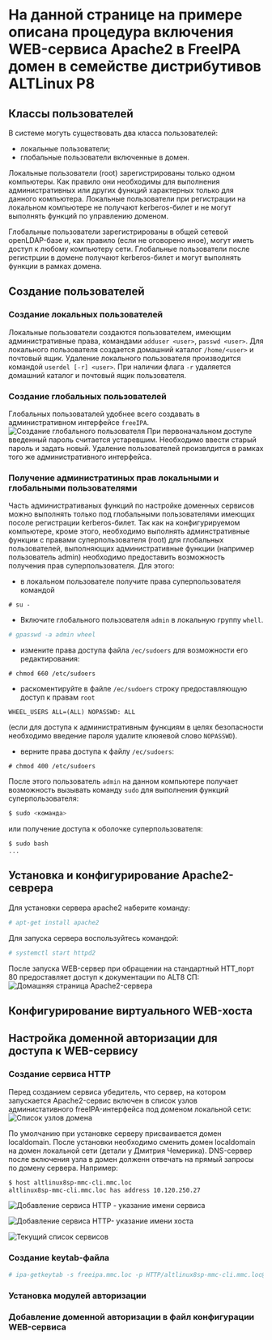 # На данной странице на примере описана процедура включения WEB-сервиса Apache2 в FreeIPA домен в семействе дистрибутивов ALTLinux P8

## Классы пользователей
В системе могуть существовать два класса пользователей:
- локальные пользователи;
- глобальные пользователи включенные в домен.

Локальные пользователи (root) зарегистрированы только одном компьютеры. Как правило они необходимы для выполнения административных или других функций характерных только для данного компьютера. 
Локальные пользователи при регистрации на локальном компьютере не получают kerberos-билет и не могут выполнять функций по управлению доменом.

Глобальные пользователи зарегистрированы в общей сетевой openLDAP-базе и, как правило (если не оговорено иное), могут иметь доступ к любому компьютеру сети. 
Глобальные пользователи после регистрции в домене получают kerberos-билет и могут выполнять функции в рамках домена. 


## Создание пользователей

### Создание локальных пользователей

Локальные пользователи создаются пользователем, имеющим административные права, командами
`adduser <user>`, `passwd <user>`.
Для локального пользователя создается домашний каталог `/home/<user>` и почтовый ящик.
Удаление локального пользователя производится командой
`userdel [-r] <user>`.
При наличии флага `-r` удаляется домашний каталог и почтовый ящик пользователя.

### Создание глобальных пользователей

Глобальных пользоваталей удобнее всего создавать в административном интерфейсе `freeIPA`.
![Создание глобального пользователя](images/createUser.png)
При первоначальном доступе введенный пароль считается устаревшим. Необходимо ввести старый пароль
и задать новый.
Удаление пользователей произвлдится в рамках того же административного интерфейса.

### Получение администратиных прав локальными и глобальными пользователями

Часть административаных функций по настройке доменных сервисов можно выполнять только под глобальными пользователями 
имеющих посоле регистрации kerberos-билет.
Так как на конфигурируемом компьютере, кроме этого, необходимо выполнять админстративные функции с правами суперпользователя (root) для глобальных пользователей, выполняющих административные функции (например пользователь admin) необходимо предоставить возможность получения прав суперпользователя.
Для этого:
- в локальном пользователе получите права суперпользователя командой
```
# su -
```
- Включите глобального пользователя `admin` в локальную группу `whell`.
```bash
# gpasswd -a admin wheel
```
- измените права доступа файла `/ec/sudoers` для возможности его редактирования:
```
# chmod 660 /etc/sudoers
```
- раскоментируйте в файле `/ec/sudoers` строку предоставляющую доступ к правам `root` 
```
WHEEL_USERS ALL=(ALL) NOPASSWD: ALL
```
(если для доступа к административным функциям в целях безопасности необходимо введение пароля удалите клюяевой слово `NOPASSWD`).
- верните права доступа к файлу `/ec/sudoers`:
```
# chmod 400 /etc/sudoers
```
После этого пользователь `admin` на данном компьютере получает возможность вызывать команду `sudo` для выполнения функций суперпользователя:
```bash
$ sudo <команда>
```
или получение доступа к оболочке суперпользователя:
```
$ sudo bash
...
```

## Установка и конфигурирование Apache2-севрера

Для установки сервера apache2 наберите команду:
```bash
# apt-get install apache2
```
Для запуска сервера воспользуйтесь командой:
```bash
# systemctl start httpd2
```
После запуска WEB-сервер при обращении на стандартный HTT_порт 80 предоставляет доступ к документации по ALT8 СП:
![Домашняя страница Apache2-сервера](images/homepage.png)


## Конфигурирование виртуального WEB-хоста

## Настройка доменной авторизации для доступа к WEB-сервису

### Создание сервиса HTTP

Перед созданием сервиса убедитель, что сервер, на котором запускается Apache2-сервис включен в список узлов администативного freeIPA-интерфейса под доменом локальной сети:
![Список узлов домена](images/inNodeList.png)

По умолчанию при установке серверу присваивается домен localdomain. После установки необходимо сменить домен localdomain на домен локальной сети (детали у Дмитрия Чемерика).
DNS-сервер после включения узла в домен долженн отвечать на прямый запросы по домену сервера. 
Например:
```bash
$ host altlinux8sp-mmc-cli.mmc.loc
altlinux8sp-mmc-cli.mmc.loc has address 10.120.250.27
```






![Добавление сервиса HTTP - указание имени сервиса](images/addServiceHTTP.png)

![Добавление сервиса HTTP- указание имени хоста](images/addServiceHOST.png)

![Текущий список сервисов](images/serviceList.png)

### Создание keytab-файла
```bash
# ipa-getkeytab -s freeipa.mmc.loc -p HTTP/altlinux8sp-mmc-cli.mmc.loc@MMC.LOC  -k /etc/httpd2/http.keytab
```

### Установка модулей авторизации

### Добавление доменной авторизации в файл конфигурации WEB-сервиса 
